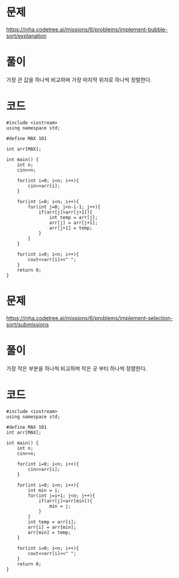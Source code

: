 # 문제
https://inha.codetree.ai/missions/6/problems/implement-bubble-sort/explanation
# 풀이
가장 큰 값을 하나씩 비교하며 가장 마지막 위치로 하나씩 정렬한다.
# 코드
```
#include <iostream>
using namespace std;

#define MAX 101

int arr[MAX];

int main() {
    int n;
    cin>>n;

    for(int i=0; i<n; i++){
        cin>>arr[i];
    }

    for(int i=0; i<n; i++){
        for(int j=0; j<n-i-1; j++){
            if(arr[j]>arr[j+1]){
                int temp = arr[j];
                arr[j] = arr[j+1];
                arr[j+1] = temp;
            }
        }
    }

    for(int i=0; i<n; i++){
        cout<<arr[i]<<" ";
    }
    return 0;
}
```

# 문제
https://inha.codetree.ai/missions/6/problems/implement-selection-sort/submissions
# 풀이
가장 작은 부분을 하나씩 비교하며 작은 곳 부터 하나씩 정렬한다.
# 코드
```
#include <iostream>
using namespace std;

#define MAX 101
int arr[MAX];

int main() {
    int n;
    cin>>n;

    for(int i=0; i<n; i++){
        cin>>arr[i];
    }

    for(int i=0; i<n; i++){
        int min = i;
        for(int j=i+1; j<n; j++){
            if(arr[j]<arr[min]){
                min = j;
            }
        }
        int temp = arr[i];
        arr[i] = arr[min];
        arr[min] = temp;
    }

    for(int i=0; i<n; i++){
        cout<<arr[i]<<" ";
    }
    return 0;
}
```
